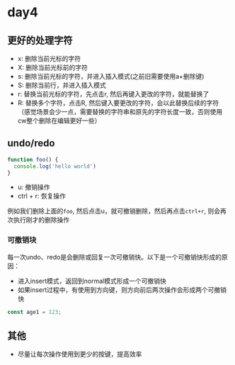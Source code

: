 # day4

## 更好的处理字符

- x: 删除当前光标的字符
- X: 删除当前光标前的字符
- s: 删除当前光标的字符，并进入插入模式(之前旧需要使用a+删除键)
- S: 删除当前行，并进入插入模式
- r: 替换当前光标的字符，先点击r, 然后再键入更改的字符，就能替换了
- R: 替换多个字符，点击R, 然后键入要更改的字符，会以此替换后续的字符（感觉场景会少一点，需要替换的字符串和原先的字符长度一致，否则使用 cw整个删除在编辑更好一些）

## undo/redo

```js
function foo() {
  console.log('hello world')
}
```

- u: 撤销操作
- ctrl + r: 恢复操作

例如我们删除上面的`foo`, 然后点击u，就可撤销删除，然后再点击`ctrl+r`, 则会再次执行刚才的删除操作

### 可撤销块

每一次undo、redo是会删除或回复一次可撤销快。以下是一个可撤销快形成的原因：

- 进入insert模式，返回到normal模式形成一个可撤销快
- 如果insert过程中，有使用到方向键，则方向前后两次操作会形成两个可撤销快

```js
const age1 = 123;
```

## 其他

- 尽量让每次操作使用到更少的按键，提高效率